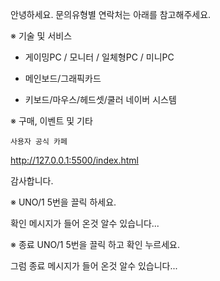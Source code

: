 안녕하세요.
문의유형별 연락처는 아래를 참고해주세요.

※ 기술 및 서비스
- 게이밍PC / 모니터 / 일체형PC / 미니PC

- 메인보드/그래픽카드

- 키보드/마우스/헤드셋/쿨러
  네이버 시스템 

※ 구매, 이벤트 및 기타
   
    사용자 공식 카페

http://127.0.0.1:5500/index.html

감사합니다.

※ UNO/1 5번을 끌릭 하세요.

확인 메시지가 들어 온것 알수 있습니다...

※ 종료 UNO/1 5번을 끌릭 하고 확인 누르세요.

그럼 종료 메시지가 들어 온것 알수 있습니다... 

